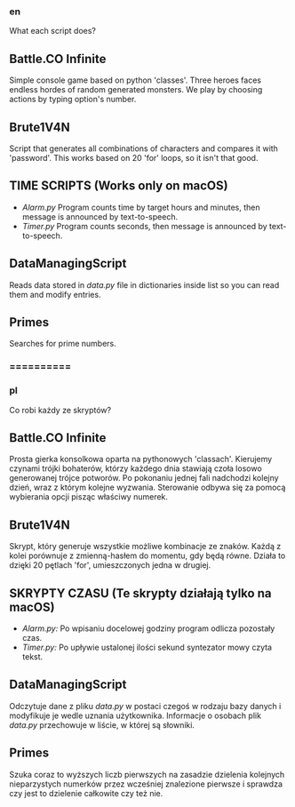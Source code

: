 ### en
What each script does?

## Battle.CO Infinite
Simple console game based on python 'classes'. Three heroes faces endless hordes of random generated monsters. We play by choosing actions by typing option's number.

## Brute1V4N
Script that generates all combinations of characters and compares it with 'password'. This works based on 20 'for' loops, so it isn't that good.

## TIME SCRIPTS (Works only on macOS)
- *Alarm.py* Program counts time by target hours and minutes, then message is announced by text-to-speech.
- *Timer.py* Program counts seconds, then message is announced by text-to-speech.

## DataManagingScript
Reads data stored in *data.py* file in dictionaries inside list so you can read them and modify entries.

## Primes
Searches for prime numbers.

### ==========
### pl
Co robi każdy ze skryptów?

## Battle.CO Infinite
Prosta gierka konsolkowa oparta na pythonowych 'classach'. Kierujemy czynami trójki bohaterów, którzy każdego dnia stawiają czoła losowo generowanej trójce potworów. Po pokonaniu jednej fali nadchodzi kolejny dzień, wraz z którym kolejne wyzwania. Sterowanie odbywa się za pomocą wybierania opcji pisząc właściwy numerek.

## Brute1V4N
Skrypt, który generuje wszystkie możliwe kombinacje ze znaków. Każdą z kolei porównuje z zmienną-hasłem do momentu, gdy będą równe. Działa to dzięki 20 pętlach 'for', umieszczonych jedna w drugiej.

## SKRYPTY CZASU (Te skrypty działają tylko na macOS)
- *Alarm.py:* Po wpisaniu docelowej godziny program odlicza pozostały czas.
- *Timer.py:* Po upływie ustalonej ilości sekund syntezator mowy czyta tekst.

## DataManagingScript
Odczytuje dane z pliku *data.py* w postaci czegoś w rodzaju bazy danych i modyfikuje je wedle uznania użytkownika. Informacje o osobach plik *data.py* przechowuje w liście, w której są słowniki.

## Primes
Szuka coraz to wyższych liczb pierwszych na zasadzie dzielenia kolejnych nieparzystych numerków przez wcześniej znalezione pierwsze i sprawdza czy jest to dzielenie całkowite czy też nie.
